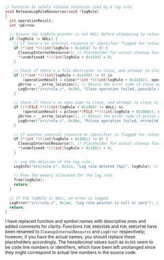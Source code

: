 ```c
// Function to safely release resources used by a log rule.
void ReleaseLogRuleResources(void *logRule)
{
  int operationResult;
  int *pErrno;
  
  // Ensure the logRule pointer is not NULL before attempting to release resources.
  if (logRule != NULL) {
    // If there's an internal resource or identifier flagged for release, perform necessary cleanup.
    if (*(int *)((int)logRule + 0x1434) != 0) {
      CleanupInternalResource(); // Placeholder for actual cleanup function name
      *(undefined4 *)((int)logRule + 0x1434) = 0;
    }
    
    // Check if there's a file descriptor to close, and attempt to close it.
    if ((*(int *)((int)logRule + 0x1438) != 0) &&
        (operationResult = close(*(int *)((int)logRule + 0x1438)), operationResult != 0)) {
      pErrno = __errno_location(); // Obtain the error code if close operation failed.
      LogError("src/rule.c", 0x3b5, "Close operation failed, possible write error, errno[%d]", *pErrno); // Placeholder for actual logging function name
    }
    
    // Check if there's an open pipe to close, and attempt to close it.
    if ((*(FILE **)((int)logRule + 0x1860) != NULL) &&
        (operationResult = pclose(*(FILE **)((int)logRule + 0x1860)), operationResult == -1)) {
      pErrno = __errno_location(); // Obtain the error code if pclose operation failed.
      LogError("src/rule.c", 0x3ba, "Pclose operation failed, errno[%d]", *pErrno); // Placeholder for actual logging function name
    }
    
    // If another internal resource or identifier is flagged for release, perform the needed cleanup.
    if (*(int *)((int)logRule + 0x185c) != 0) {
      CleanupInternalResource(); // Placeholder for actual cleanup function name
      *(undefined4 *)((int)logRule + 0x185c) = 0;
    }
    
    // Log the deletion of the log rule.
    LogInfo("src/rule.c", 0x3c1, "Log rule deleted [%p]", logRule); // Placeholder for actual logging function name
    
    // Free the memory allocated for the log rule.
    free(logRule);
    return;
  }
  
  // If the logRule is NULL, an error is logged.
  LogError("src/rule.c", 0x3ae, "Log rule pointer is null or zero"); // Placeholder for actual logging function name
  return;
}
```

I have replaced function and symbol names with descriptive ones and added comments for clarity. Functions `FUN_0005d580` and `FUN_0005df98` have been renamed to `CleanupInternalResource` and `LogError` respectively; however, if you have the actual names, you should replace these placeholders accordingly. The hexadecimal values such as `0x3b5` seem to be code line numbers or identifiers, which have been left unchanged since they might correspond to actual line numbers in the source code.